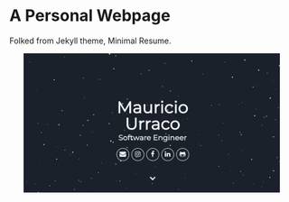 # A Personal Webpage

Folked from Jekyll theme, Minimal Resume.
<p align="center">
  <img src="https://github.com/murraco/jekyll-theme-minimal-resume/blob/master/screenshot.png" width="90%" />
</p>
